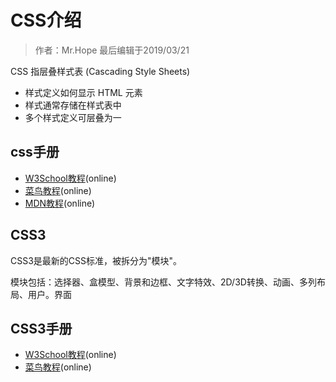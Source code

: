 # CSS介绍

> 作者：Mr.Hope 最后编辑于2019/03/21

CSS 指层叠样式表 (Cascading Style Sheets)

- 样式定义如何显示 HTML 元素
- 样式通常存储在样式表中
- 多个样式定义可层叠为一

## css手册

- [W3School教程](http://www.w3school.com.cn/css/index.asp)(online)
- [菜鸟教程](https://www.runoob.com/css/css-tutorial.html)(online)
- [MDN教程](https://developer.mozilla.org/zh-CN/docs/Web/CSS)(online)

## CSS3

CSS3是最新的CSS标准，被拆分为"模块"。

模块包括：选择器、盒模型、背景和边框、文字特效、2D/3D转换、动画、多列布局、用户。界面

## CSS3手册

- [W3School教程](http://www.w3school.com.cn/css3/index.asp)(online)
- [菜鸟教程](https://www.runoob.com/css3/css3-tutorial.html)(online)
